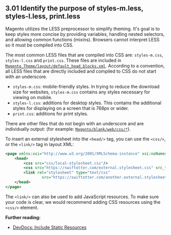## 3.01 Identify the purpose of styles-m.less, styles-l.less, print.less

Magento utilizes the LESS preprocessor to simplify theming. It's goal is to keep styles more concise by providing variables, handling nested selectors, and allowing common functions (mixins). Browsers cannot interpret LESS so it must be compiled into CSS.

The most common LESS files that are compiled into CSS are: `styles-m.css`, `styles-l.css` and `print.css`. These files are included in [`Magento_Theme/layout/default_head_blocks.xml`](https://github.com/magento/magento2/blob/2.4-develop/app/design/frontend/Magento/blank/Magento_Theme/layout/default_head_blocks.xml). According to a convention, all LESS files that are directly included and compiled to CSS do not start with an underscore.

* `styles-m.css`: mobile-friendly styles. In trying to reduce the download size for websites, `styles-m.css` contains any styles necessary for viewing on mobile.
* `styles-l.css`: additions for desktop styles. This contains the additional styles for displaying on a screen that is 768px or wider.
* `print.css`: additions for print styles.

There are other files that do not begin with an underscore and are individually output: (for example: [`Magento/blank/web/css/*`](https://github.com/magento/magento2/tree/2.4-develop/app/design/frontend/Magento/blank/web/css)).

To insert an external stylesheet into the `<head/>` tag, you can use the `<css/>`, or the `<link/>`  tag in layout XML:
```xml
<page xmlns:xsi="http://www.w3.org/2001/XMLSchema-instance" xsi:noNamespaceSchemaLocation="...">
    <head>
        <css src="css/local-stylesheet.css"/>
        <css src="https://swiftotter.com/external.stylesheet.css" src_type="url" />
        <link rel="stylesheet" type="text/css"
                src="https://swiftotter.com/another.external.stylesheet.css" src_type="url" />
    </head>
</page>
```

The `<link/>` can also be used to add JavaScript resources. To make sure your code is clear, we would recommend adding CSS resources using the `<css/>` element.

**Further reading:**
* [DevDocs: Include Static Resources](https://devdocs.magento.com/guides/v2.4/frontend-dev-guide/layouts/xml-manage.html#layout_markup_css)
